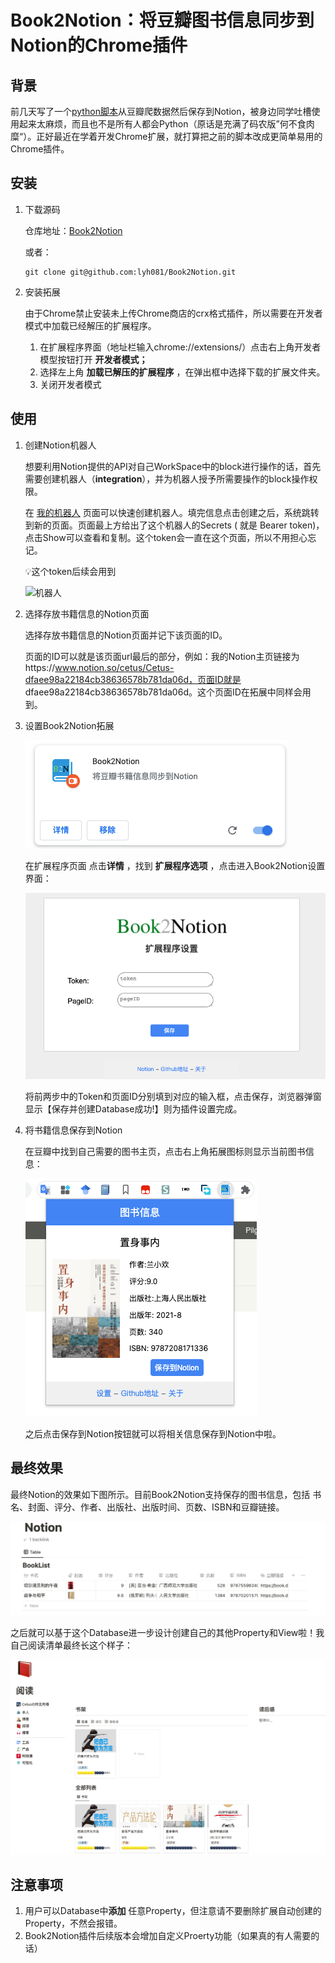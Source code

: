 # Book2Notion：将豆瓣图书信息同步到Notion的Chrome插件
## 背景

前几天写了一个[python脚本](https://github.com/lyh081/Notion_douban)从豆瓣爬数据然后保存到Notion，被身边同学吐槽使用起来太麻烦，而且也不是所有人都会Python（原话是充满了码农版”何不食肉糜“）。正好最近在学着开发Chrome扩展，就打算把之前的脚本改成更简单易用的Chrome插件。

## 安装

1. 下载源码

   仓库地址：[Book2Notion](https://github.com/lyh081/Book2Notion)

   或者：

   ```shell
   git clone git@github.com:lyh081/Book2Notion.git
   ```

2. 安装拓展

   由于Chrome禁止安装未上传Chrome商店的crx格式插件，所以需要在开发者模式中加载已经解压的扩展程序。

   1. 在扩展程序界面（地址栏输入chrome://extensions/）点击右上角开发者模型按钮打开 **开发者模式；**
   2. 选择左上角 **加载已解压的扩展程序** ，在弹出框中选择下载的扩展文件夹。
   3. 关闭开发者模式

## 使用

1. 创建Notion机器人

   想要利用Notion提供的API对自己WorkSpace中的block进行操作的话，首先需要创建机器人（**integration**），并为机器人授予所需要操作的block操作权限。

   在 [我的机器人](https://www.notion.so/my-integrations) 页面可以快速创建机器人。填完信息点击创建之后，系统跳转到新的页面。页面最上方给出了这个机器人的Secrets ( 就是 Bearer token)，点击Show可以查看和复制。这个token会一直在这个页面，所以不用担心忘记。

   💡这个token后续会用到

   ![机器人](https://cetus-img.oss-cn-beijing.aliyuncs.com/uPic/2022_03/xaXYfH.png)

2. 选择存放书籍信息的Notion页面

   选择存放书籍信息的Notion页面并记下该页面的ID。

   页面的ID可以就是该页面url最后的部分，例如：我的Notion主页链接为https://www.notion.so/cetus/Cetus-dfaee98a22184cb38636578b781da06d，页面ID就是 dfaee98a22184cb38636578b781da06d。这个页面ID在拓展中同样会用到。

3. 设置Book2Notion拓展

   ![详情](/readmeImgs/QIiR7I.png)

   在扩展程序页面 点击**详情** ，找到 **扩展程序选项** ，点击进入Book2Notion设置界面：

   ![image-20220418161824021](readmeImgs/set.png)

   将前两步中的Token和页面ID分别填到对应的输入框，点击保存，浏览器弹窗显示【保存并创建Database成功!】则为插件设置完成。

4. 将书籍信息保存到Notion

   在豆瓣中找到自己需要的图书主页，点击右上角拓展图标则显示当前图书信息：

   ![](readmeImgs/YkOAjY.png)

   之后点击保存到Notion按钮就可以将相关信息保存到Notion中啦。

## 最终效果

最终Notion的效果如下图所示。目前Book2Notion支持保存的图书信息，包括 书名、封面、评分、作者、出版社、出版时间、页数、ISBN和豆瓣链接。

![](readmeImgs/nye78v.png)

之后就可以基于这个Database进一步设计创建自己的其他Property和View啦！我自己阅读清单最终长这个样子：

![](readmeImgs/vGhOxL.png)

## 注意事项

1. 用户可以Database中**添加** 任意Property，但注意请不要删除扩展自动创建的Property，不然会报错。
2. Book2Notion插件后续版本会增加自定义Proerty功能（如果真的有人需要的话）
